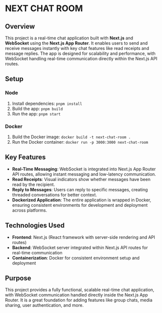 # NEXT CHAT ROOM

## Overview

This project is a real-time chat application built with **Next.js** and **WebSocket** using the **Next.js App Router**. It enables users to send and receive messages instantly with key chat features like read receipts and message replies. The app is designed for scalability and performance, with WebSocket handling real-time communication directly within the Next.js API routes.

## Setup

### Node

1. Install dependencies: `pnpm install`
2. Build the app: `pnpm build`
3. Run the app: `pnpm start`

### Docker

1. Build the Docker image: `docker build -t next-chat-room .`
2. Run the Docker container: `docker run -p 3000:3000 next-chat-room`

## Key Features

- **Real-Time Messaging**: WebSocket is integrated into Next.js App Router API routes, allowing instant messaging and low-latency communication.
- **Read Receipts**: Visual indicators show whether messages have been read by the recipient.
- **Reply to Messages**: Users can reply to specific messages, creating threaded conversations for better context.
- **Dockerized Application**: The entire application is wrapped in Docker, ensuring consistent environments for development and deployment across platforms.

## Technologies Used

- **Frontend**: Next.js (React framework with server-side rendering and API routes)
- **Backend**: WebSocket server integrated within Next.js API routes for real-time communication
- **Containerization**: Docker for consistent environment setup and deployment

## Purpose

This project provides a fully functional, scalable real-time chat application, with WebSocket communication handled directly inside the Next.js App Router. It is a great foundation for adding features like group chats, media sharing, user authentication, and more.
